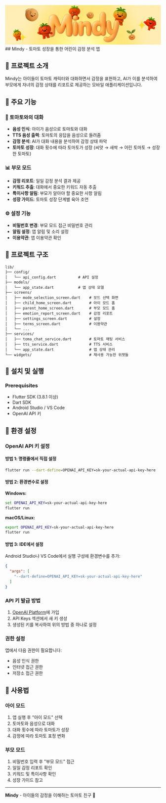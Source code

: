 <div align="center">
  <img src="assets/images/icons/main_1.png" alt="Mindy Logo" width="1000"/>
</div>
## Mindy - 토마토 성장을 통한 어린이 감정 분석 앱

## 📱 프로젝트 소개

Mindy는 아이들이 토마토 캐릭터와 대화하면서 감정을 표현하고, AI가 이를 분석하여 부모에게 자녀의 감정 상태를 리포트로 제공하는 모바일 애플리케이션입니다.

## 🌟 주요 기능

### 🍅 토마토와의 대화
- **음성 인식**: 아이가 음성으로 토마토와 대화
- **TTS 음성 출력**: 토마토의 응답을 음성으로 들려줌
- **감정 분석**: AI가 대화 내용을 분석하여 감정 상태 파악
- **토마토 성장**: 대화 횟수에 따라 토마토가 성장 (씨앗 → 새싹 → 어린 토마토 → 성장한 토마토)

### 📊 부모 모드
- **감정 리포트**: 일일 감정 분석 결과 제공
- **키워드 추출**: 대화에서 중요한 키워드 자동 추출
- **특이사항 알림**: 부모가 알아야 할 중요한 사항 알림
- **성장 가이드**: 토마토 성장 단계별 육아 조언

### ⚙️ 설정 기능
- **비밀번호 변경**: 부모 모드 접근 비밀번호 관리
- **알림 설정**: 앱 알림 및 소리 설정
- **이용약관**: 앱 이용약관 확인


## 📁 프로젝트 구조

```
lib/
├── config/
│   └── api_config.dart          # API 설정
├── models/
│   └── app_state.dart           # 앱 상태 모델
├── screens/
│   ├── mode_selection_screen.dart    # 모드 선택 화면
│   ├── child_home_screen.dart        # 아이 모드 홈
│   ├── parent_home_screen.dart       # 부모 모드 홈
│   ├── emotion_report_screen.dart    # 감정 리포트
│   ├── settings_screen.dart          # 설정
│   ├── terms_screen.dart             # 이용약관
│   └── ...
├── services/
│   ├── toma_chat_service.dart        # 토마토 채팅 서비스
│   ├── tts_service.dart              # TTS 서비스
│   └── app_state.dart                # 앱 상태 관리
└── widgets/                          # 재사용 가능한 위젯들
```

## 🚀 설치 및 실행

### Prerequisites
- Flutter SDK (3.8.1 이상)
- Dart SDK
- Android Studio / VS Code
- OpenAI API 키


## 🔧 환경 설정

### OpenAI API 키 설정

#### 방법 1: 명령줄에서 직접 설정
```bash
flutter run --dart-define=OPENAI_API_KEY=sk-your-actual-api-key-here
```

#### 방법 2: 환경변수로 설정
**Windows:**
```cmd
set OPENAI_API_KEY=sk-your-actual-api-key-here
flutter run
```

**macOS/Linux:**
```bash
export OPENAI_API_KEY=sk-your-actual-api-key-here
flutter run
```

#### 방법 3: IDE에서 설정
Android Studio나 VS Code에서 실행 구성에 환경변수를 추가:
```json
{
  "args": [
    "--dart-define=OPENAI_API_KEY=sk-your-actual-api-key-here"
  ]
}
```

### API 키 발급 방법
1. [OpenAI Platform](https://platform.openai.com/)에 가입
2. API Keys 섹션에서 새 키 생성
3. 생성된 키를 복사하여 위의 방법 중 하나로 설정

### 권한 설정
앱에서 다음 권한이 필요합니다:
- 음성 인식 권한
- 인터넷 접근 권한
- 저장소 접근 권한

## 📱 사용법

### 아이 모드
1. 앱 실행 후 "아이 모드" 선택
2. 토마토와 음성으로 대화
3. 대화 횟수에 따라 토마토가 성장
4. 감정에 따라 토마토 표정 변화

### 부모 모드
1. 비밀번호 입력 후 "부모 모드" 접근
2. 일일 감정 리포트 확인
3. 키워드 및 특이사항 확인
4. 성장 가이드 참고

---

**Mindy** - 아이들의 감정을 이해하는 토마토 친구 🍅
